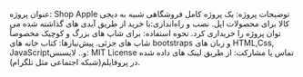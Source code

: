 عنوان پروژه: Shop Apple
توضیحات پروژه: یک پروژه کامل فروشگاهی شبیه به دیجی کالا برای محصولات اپل.
نصب و راه‌اندازی:با خرید از طریق آیدی های گذاشته شده می توان پروژه را خریداری کرد.
نحوه استفاده: برای شاپ های بزرگ و کوچیک مخصوصاً شاپ های جزئی.
پیش‌نیازها: کتاب خانه های bootstraps و زبان های HTML,Css, JavaScriptو..
لایسنس: MIT License
تماس یا مشارکت: از طریق لینک های داده شده در پروفایلم(شبکه اجتماعی مثل تلگرام).
